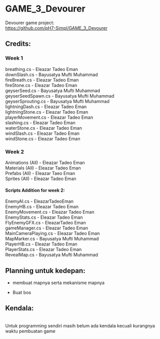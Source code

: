 # GAME_3_Devourer
Devourer game project:
<br />
https://github.com/pH7-Simpl/GAME_3_Devourer

## Credits:
### Week 1
breathing.cs - Eleazar Tadeo Eman
<br />
downSlash.cs - Bayusatya Mufti Muhammad
<br />
fireBreath.cs - Eleazar Tadeo Eman
<br />
fireStone.cs - Eleazar Tadeo Eman
<br />
geyserSeed.cs - Bayusatya Mufti Muhammad
<br />
geyserSeedSpawn.cs - Bayusatya Mufti Muhammad
<br />
geyserSprouting.cs - Bayusatya Mufti Muhammad
<br />
lightningDash.cs - Eleazar Tadeo Eman
<br />
lightningStone.cs - Eleazar Tadeo Eman
<br />
playerMovement.cs - Eleazar Tadeo Eman
<br />
slashing.cs - Eleazar Tadeo Eman
<br />
waterStone.cs - Eleazar Tadeo Eman
<br />
windSlash.cs - Eleazar Tadeo Eman
<br />
windStone.cs - Eleazar Tadeo Eman
<br />
### Week 2
Animations (All) - Eleazar Tadeo Eman
<br />
Materials (All) - Eleazar Tadeo Eman
<br />
Prefabs (All) - Eleazar Taeo Eman
<br />
Sprites (All) - Eleazar Tadeo Eman
<br />
#### Scripts Addition for week 2:
EnemyAI.cs - EleazarTadeoEman
<br />
EnemyHB.cs - Eleazar Tadeo Eman
<br />
EnemyMovement.cs - Eleazar Tadeo Eman
<br />
EnemyStats.cs - Eleazar Tadeo Eman
<br />
FlyEnemyGFX.cs - EleazarTadeo Eman
<br />
gameManager.cs - Eleazar Tadeo Eman
<br />
MainCameraPlaying.cs - Eleazar Tadeo Eman
<br />
MapMarker.cs - Bayusatya Mufti Muhammad
<br />
PlayerHB.cs - Eleazar Tadeo Eman
<br />
PlayerStats.cs - Eleazar Tadeo Eman
<br />
RevealMap.cs - Bayusatya Mufti Muhammad
<br />
## Planning untuk kedepan:
- membuat mapnya serta mekanisme mapnya

- Buat bos 

## Kendala:
<br />
Untuk programming sendiri masih belum ada kendala kecuali kurangnya waktu pembuatan game
